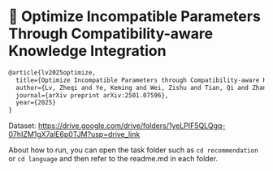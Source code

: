 # 🚀 Optimize Incompatible Parameters Through Compatibility-aware Knowledge Integration

```latex
@article{lv2025optimize,
  title={Optimize Incompatible Parameters through Compatibility-aware Knowledge Integration},
  author={Lv, Zheqi and Ye, Keming and Wei, Zishu and Tian, Qi and Zhang, Shengyu and Zhang, Wenqiao and Wang, Wenjie and Kuang, Kun and Chua, Tat-Seng and Wu, Fei},
  journal={arXiv preprint arXiv:2501.07596},
  year={2025}
}
```

Dataset: https://drive.google.com/drive/folders/1yeLPIF5QLQgq-07hIZM1gX7alE6p0TJM?usp=drive_link

About how to run, you can open the task folder such as `cd recommendation` or `cd language` and then refer to the readme.md in each folder.
